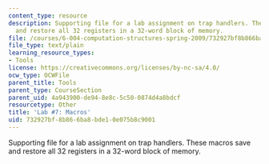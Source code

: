 ```yaml
---
content_type: resource
description: Supporting file for a lab assignment on trap handlers. These macros save
  and restore all 32 registers in a 32-word block of memory.
file: /courses/6-004-computation-structures-spring-2009/732927bf8b866ba8bde10e075b8c9001_lab7macros.uasm
file_type: text/plain
learning_resource_types:
- Tools
license: https://creativecommons.org/licenses/by-nc-sa/4.0/
ocw_type: OCWFile
parent_title: Tools
parent_type: CourseSection
parent_uid: 4a943900-de94-8e8c-5c50-0874d4a8bdcf
resourcetype: Other
title: 'Lab #7: Macros'
uid: 732927bf-8b86-6ba8-bde1-0e075b8c9001
---
```

Supporting file for a lab assignment on trap handlers. These macros save and restore all 32 registers in a 32-word block of memory.